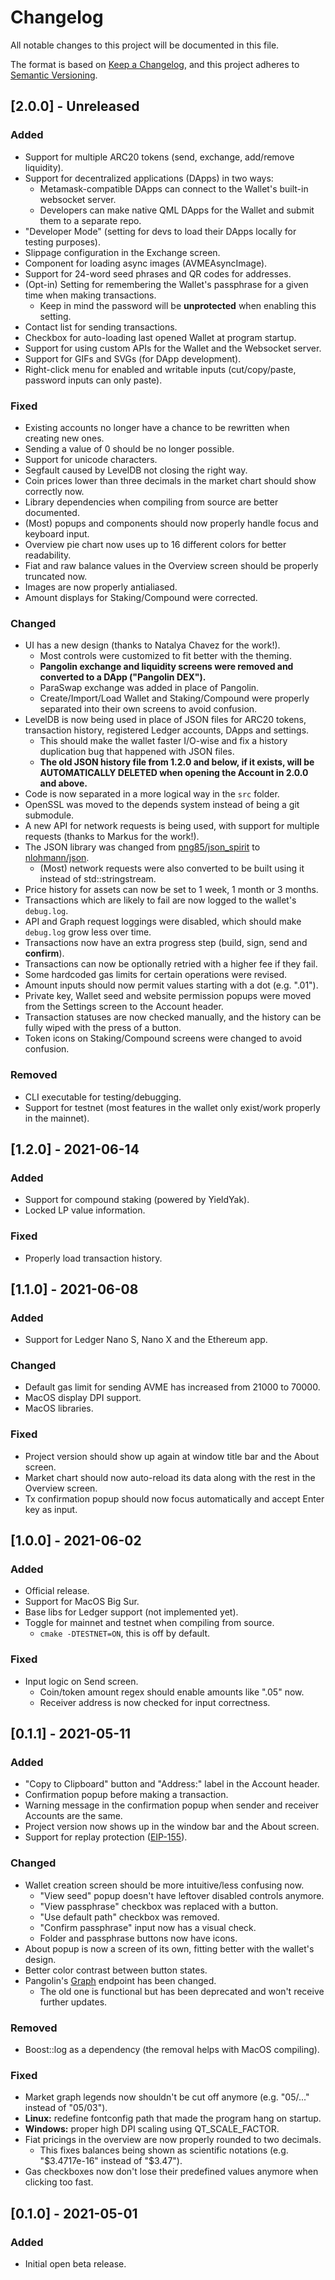 # Changelog
All notable changes to this project will be documented in this file.

The format is based on [Keep a Changelog](https://keepachangelog.com/en/1.0.0/),
and this project adheres to [Semantic Versioning](https://semver.org/spec/v2.0.0.html).

## [2.0.0] - Unreleased
### Added
- Support for multiple ARC20 tokens (send, exchange, add/remove liquidity).
- Support for decentralized applications (DApps) in two ways:
  - Metamask-compatible DApps can connect to the Wallet's built-in websocket server.
  - Developers can make native QML DApps for the Wallet and submit them to a separate repo.
- "Developer Mode" (setting for devs to load their DApps locally for testing purposes).
- Slippage configuration in the Exchange screen.
- Component for loading async images (AVMEAsyncImage).
- Support for 24-word seed phrases and QR codes for addresses.
- (Opt-in) Setting for remembering the Wallet's passphrase for a given time when making transactions.
  - Keep in mind the password will be **unprotected** when enabling this setting.
- Contact list for sending transactions.
- Checkbox for auto-loading last opened Wallet at program startup.
- Support for using custom APIs for the Wallet and the Websocket server.
- Support for GIFs and SVGs (for DApp development).
- Right-click menu for enabled and writable inputs (cut/copy/paste, password inputs can only paste).

### Fixed
- Existing accounts no longer have a chance to be rewritten when creating new ones.
- Sending a value of 0 should be no longer possible.
- Support for unicode characters.
- Segfault caused by LevelDB not closing the right way.
- Coin prices lower than three decimals in the market chart should show correctly now.
- Library dependencies when compiling from source are better documented.
- (Most) popups and components should now properly handle focus and keyboard input.
- Overview pie chart now uses up to 16 different colors for better readability.
- Fiat and raw balance values in the Overview screen should be properly truncated now.
- Images are now properly antialiased.
- Amount displays for Staking/Compound were corrected.

### Changed
- UI has a new design (thanks to Natalya Chavez for the work!).
  - Most controls were customized to fit better with the theming.
  - **Pangolin exchange and liquidity screens were removed and converted to a DApp ("Pangolin DEX").**
  - ParaSwap exchange was added in place of Pangolin.
  - Create/Import/Load Wallet and Staking/Compound were properly separated into their own screens to avoid confusion.
- LevelDB is now being used in place of JSON files for ARC20 tokens, transaction history, registered Ledger accounts, DApps and settings.
  - This should make the wallet faster I/O-wise and fix a history duplication bug that happened with JSON files.
  - **The old JSON history file from 1.2.0 and below, if it exists, will be AUTOMATICALLY DELETED when opening the Account in 2.0.0 and above.**
- Code is now separated in a more logical way in the `src` folder.
- OpenSSL was moved to the depends system instead of being a git submodule.
- A new API for network requests is being used, with support for multiple requests (thanks to Markus for the work!).
- The JSON library was changed from [png85/json_spirit](https://github.com/png85/json_spirit) to [nlohmann/json](https://github.com/nlohmann/json).
  - (Most) network requests were also converted to be built using it instead of std::stringstream.
- Price history for assets can now be set to 1 week, 1 month or 3 months.
- Transactions which are likely to fail are now logged to the wallet's `debug.log`.
- API and Graph request loggings were disabled, which should make `debug.log` grow less over time.
- Transactions now have an extra progress step (build, sign, send and **confirm**).
- Transactions can now be optionally retried with a higher fee if they fail.
- Some hardcoded gas limits for certain operations were revised.
- Amount inputs should now permit values starting with a dot (e.g. ".01").
- Private key, Wallet seed and website permission popups were moved from the Settings screen to the Account header.
- Transaction statuses are now checked manually, and the history can be fully wiped with the press of a button.
- Token icons on Staking/Compound screens were changed to avoid confusion.

### Removed
- CLI executable for testing/debugging.
- Support for testnet (most features in the wallet only exist/work properly in the mainnet).

## [1.2.0] - 2021-06-14
### Added
- Support for compound staking (powered by YieldYak).
- Locked LP value information.

### Fixed
- Properly load transaction history.

## [1.1.0] - 2021-06-08
### Added
- Support for Ledger Nano S, Nano X and the Ethereum app.

### Changed
- Default gas limit for sending AVME has increased from 21000 to 70000.
- MacOS display DPI support.
- MacOS libraries.

### Fixed
- Project version should show up again at window title bar and the About screen.
- Market chart should now auto-reload its data along with the rest in the Overview screen.
- Tx confirmation popup should now focus automatically and accept Enter key as input.

## [1.0.0] - 2021-06-02
### Added
- Official release.
- Support for MacOS Big Sur.
- Base libs for Ledger support (not implemented yet).
- Toggle for mainnet and testnet when compiling from source.
  - `cmake -DTESTNET=ON`, this is off by default.

### Fixed
- Input logic on Send screen.
  - Coin/token amount regex should enable amounts like ".05" now.
  - Receiver address is now checked for input correctness.

## [0.1.1] - 2021-05-11
### Added
- "Copy to Clipboard" button and "Address:" label in the Account header.
- Confirmation popup before making a transaction.
- Warning message in the confirmation popup when sender and receiver Accounts are the same.
- Project version now shows up in the window bar and the About screen.
- Support for replay protection ([EIP-155](https://eips.ethereum.org/EIPS/eip-155)).

### Changed
- Wallet creation screen should be more intuitive/less confusing now.
  - "View seed" popup doesn't have leftover disabled controls anymore.
  - "View passphrase" checkbox was replaced with a button.
  - "Use default path" checkbox was removed.
  - "Confirm passphrase" input now has a visual check.
  - Folder and passphrase buttons now have icons.
- About popup is now a screen of its own, fitting better with the wallet's design.
- Better color contrast between button states.
- Pangolin's [Graph](https://api.thegraph.com/subgraphs/name/dasconnor/pangolin-dex) endpoint has been changed.
  - The old one is functional but has been deprecated and won't receive further updates.

### Removed
- Boost::log as a dependency (the removal helps with MacOS compiling).

### Fixed
- Market graph legends now shouldn't be cut off anymore (e.g. "05/..." instead of "05/03").
- **Linux:** redefine fontconfig path that made the program hang on startup.
- **Windows:** proper high DPI scaling using QT\_SCALE\_FACTOR.
- Fiat pricings in the overview are now properly rounded to two decimals.
  - This fixes balances being shown as scientific notations (e.g. "$3.4717e-16" instead of "$3.47").
- Gas checkboxes now don't lose their predefined values anymore when clicking too fast.

## [0.1.0] - 2021-05-01
### Added
- Initial open beta release.

